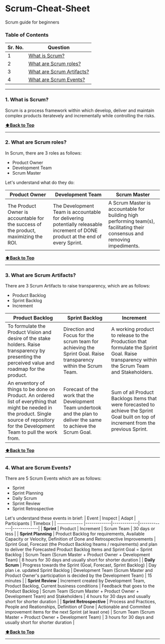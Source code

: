 # Scrum-Cheat-Sheet
Scrum guide for beginners

### Table of Contents
| Sr. No.        | Question      | 
| ------------- |-------------| 
| 1             |[What is Scrum?](https://github.com/aatul/Scrum-Cheat-Sheet/blob/master/README.md#1-what-is-scrum) | 
| 2             |[What are Scrum roles?](https://github.com/aatul/Scrum-Cheat-Sheet/blob/master/README.md#2-what-are-scrum-roles) | 
| 3             |[What are Scrum Artifacts?](https://github.com/aatul/Scrum-Cheat-Sheet/blob/master/README.md#3-what-are-scrum-artifacts) | 
| 4             |[What are Scrum Events?](https://github.com/aatul/Scrum-Cheat-Sheet/blob/master/README.md#4-what-are-scrum-events) | 

---

### 1. What is Scrum?

Scrum is a process framework within which develop, deliver and maintain complex products iteratevely and incrementally while controlling the risks.

**[:arrow_up:Back to Top](https://github.com/aatul/Scrum-Cheat-Sheet/blob/master/README.md#table-of-contents)**

---

### 2. What are Scrum roles?

In Scrum, there are 3 roles as follows:
* Product Owner
* Development Team
* Scrum Master

Let's understand what do they do:

| Product Owner        | Development Team      | Scrum Master      | 
| ------------- |-------------|-------------| 
| The Product Owner is accountable for the success of the product, maximizing the ROI. | The Development Team is accountable for delivering potentially releasable increment of DONE product at the end of every Sprint. | A Scrum Master is accountable for building high performing team(s), facilitating their consensus and removing impediments. |

**[:arrow_up:Back to Top](https://github.com/aatul/Scrum-Cheat-Sheet/blob/master/README.md#table-of-contents)**

---

### 3. What are Scrum Artifacts?

There are 3 Scrum Artifacts to raise transparency, which are as follows:
* Product Backlog
* Sprint Backlog
* Increment

| Product Backlog        | Sprint Backlog      | Increment      | 
| ------------- |-------------|-------------| 
| To formulate the Product Vision and desire of the stake holders. Raise transparency by presenting the perceived value and roadmap for the product.             | Direction and Focus for the scrum team for achieving the Sprint Goal. Raise transparency within the Scrum Team. | A working product to release to the Production that formulate the Sprint Goal. Raise transparency within the Scrum Team and Stakeholders. |
| An enventory of things to be done on Product. An ordered list of everything that might be needed in the product. Single source of repository for the Development Team to pull the work from. | Forecast of the work that the Development Team undertook and the plan to deliver the same to achieve the Scrum Goal. | Sum of all Product Backlogs Items that were forecasted to achieve the Sprint Goal built on top of increment from the previous Sprint. |

**[:arrow_up:Back to Top](https://github.com/aatul/Scrum-Cheat-Sheet/blob/master/README.md#table-of-contents)**

---

### 4. What are Scrum Events?

There are 5 Scrum Events which are as follows:
* Sprint
* Sprint Planning
* Daily Scrum
* Sprint Review
* Sprint Retrospective

Let's understand these events in brief:
| Event        | Inspect      | Adapt      | Participants | Timebox |
| ------------- |-------------|-------------|-------------|-------------| 
| **Sprint** | Product | Increment | Scrum Team | 30 days or less |
| **Sprint Planning** | Product Backlog for requirements, Available Capacity or Velocity, Definition of Done and Retrospective Improvements | Sprint Goal, Forecast (the Product Backlog Iteams / requirements) and plan to deliver the Forecasted Product Backlog Items and Sprint Goal = Sprint Backlog | Scrum Team (Scrum Master + Product Owner + Development Team) | 8 hours for 30 days and usually short for shorter duration |
  | **Daily Scrum** | Progress towards the Sprint (Goal, Forecast, Sprint Backlog) | Day plan i.e. updated Sprint Backlog | Development Team (Scrum Master and Product Owner's participation is decided by the Development Team) | 15 minutes |
| **Sprint Review** | Increment created by Development Team, Product Backlog, Current business conditions | Feedback that goes to the Product Backlog | Scrum Team (Scrum Master + Product Owner + Development Team) and Stakeholders | 4 hours for 30 days and usually short for shorter duration |
| **Sprint Retrospective** | Process and Practices, People and Reationships, Definition of Done | Actionable and Commited improvement items for the next Sprint (at least one) | Scrum Team (Scrum Master + Product Owner + Development Team) | 3 hours for 30 days and usually short for shorter duration |

**[:arrow_up:Back to Top](https://github.com/aatul/Scrum-Cheat-Sheet/blob/master/README.md#table-of-contents)**

---
